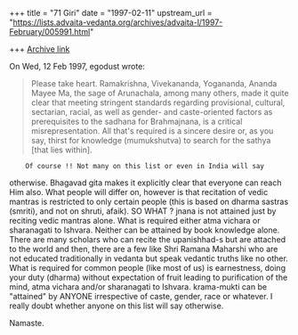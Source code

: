 +++
title = "71 Giri"
date = "1997-02-11"
upstream_url = "https://lists.advaita-vedanta.org/archives/advaita-l/1997-February/005991.html"

+++
[Archive link](https://lists.advaita-vedanta.org/archives/advaita-l/1997-February/005991.html)

On Wed, 12 Feb 1997, egodust wrote:

> Please take heart.  Ramakrishna, Vivekananda, Yogananda, Ananda Mayee Ma,
> the sage of Arunachala, among many others, made it quite clear that meeting
> stringent standards regarding provisional, cultural, sectarian, racial, as
> well as gender- and caste-oriented factors as prerequisites to the sadhana
> for Brahmajnana, is a critical misrepresentation.  All that's required is
> a sincere desire or, as you say, thirst for knowledge (mumukshutva) to search
> for the sathya [that lies within].

        Of course !! Not many on this list or even in India will say
otherwise. Bhagavad gita makes it explicitly clear that everyone can reach
Him also. What people will differ on, however is that recitation of vedic
mantras is restricted to only certain people (this is based on dharma
sastras (smriti), and not on shruti, afaik). SO WHAT ? jnana is not
attained just by reciting vedic mantras alone. What is required either
atma vichara or sharanagati to Ishvara. Neither can be attained by book
knowledge alone. There are many scholars who can recite the upanishhad-s
but are attached to the world and then, there are a few like Shri Ramana
Maharshi who are not educated traditionally in vedanta but speak vedantic
truths like no other.
        What is required for common people (like most of us) is
earnestness, doing your duty (dharma) without expectation of fruit leading
to purification of the mind, atma vichara and/or sharanagati to Ishvara.
        krama-mukti can be "attained" by ANYONE irrespective of caste,
gender, race or whatever. I really doubt whether anyone on this list will
say otherwise.

Namaste.

